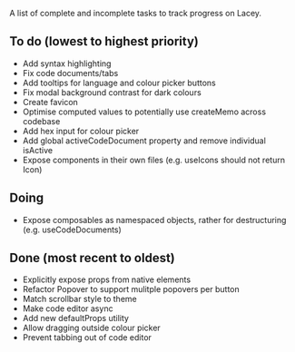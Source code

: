 A list of complete and incomplete tasks to track progress on Lacey.

## To do (lowest to highest priority)

- Add syntax highlighting
- Fix code documents/tabs
- Add tooltips for language and colour picker buttons
- Fix modal background contrast for dark colours
- Create favicon
- Optimise computed values to potentially use createMemo across codebase
- Add hex input for colour picker
- Add global activeCodeDocument property and remove individual isActive
- Expose components in their own files (e.g. useIcons should not return Icon)

## Doing

- Expose composables as namespaced objects, rather for destructuring (e.g. useCodeDocuments)

## Done (most recent to oldest)

- Explicitly expose props from native elements
- Refactor Popover to support mulitple popovers per button
- Match scrollbar style to theme
- Make code editor async
- Add new defaultProps utility
- Allow dragging outside colour picker
- Prevent tabbing out of code editor
